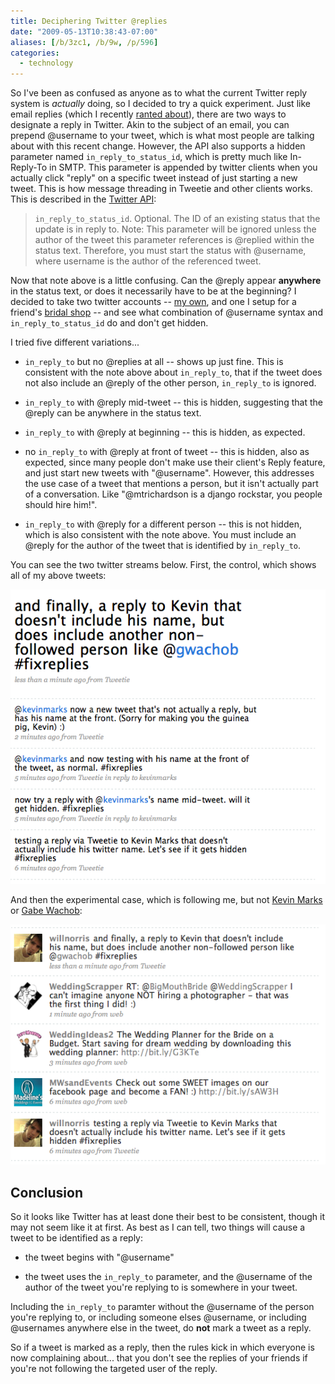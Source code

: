 ```yaml
---
title: Deciphering Twitter @replies
date: "2009-05-13T10:38:43-07:00"
aliases: [/b/3zc1, /b/9w, /p/596]
categories:
  - technology
---
```


So I've been as confused as anyone as to what the current Twitter reply system is _actually_ doing, so I decided to try
a quick experiment. Just like email replies (which I recently [ranted about][]), there are two ways to designate a
reply in Twitter. Akin to the subject of an email, you can prepend @username to your tweet, which is what most people
are talking about with this recent change. However, the API also supports a hidden parameter named
`in_reply_to_status_id`, which is pretty much like In-Reply-To in SMTP. This parameter is appended by twitter clients
when you actually click "reply" on a specific tweet instead of just starting a new tweet. This is how message threading
in Tweetie and other clients works. This is described in the [Twitter API][]:

> `in_reply_to_status_id`. Optional. The ID of an existing status that the update is in
> reply to. Note: This parameter will be ignored unless the author of the tweet this
> parameter references is @replied within the status text. Therefore, you must
> start the status with @username, where username is the author of the referenced
> tweet.

Now that note above is a little confusing. Can the @reply appear **anywhere** in the status text, or does it
necessarily have to be at the beginning? I decided to take two twitter accounts -- [my own][], and one I setup for a
friend's [bridal shop][] -- and see what combination of @username syntax and `in_reply_to_status_id` do and don't get
hidden.

I tried five different variations...

- `in_reply_to` but no @replies at all -- shows up just fine. This is consistent with the note above about
  `in_reply_to`, that if the tweet does not also include an @reply of the other person, `in_reply_to` is ignored.

- `in_reply_to` with @reply mid-tweet -- this is hidden, suggesting that the @reply can be anywhere in the status text.

- `in_reply_to` with @reply at beginning -- this is hidden, as expected.

- no `in_reply_to` with @reply at front of tweet -- this is hidden, also as expected, since many people don't make use
  their client's Reply feature, and just start new tweets with "@username". However, this addresses the use case of a
  tweet that mentions a person, but it isn't actually part of a conversation. Like "@mtrichardson is a django rockstar,
  you people should hire him!".

- `in_reply_to` with @reply for a different person -- this is not hidden, which is also consistent with the note
  above. You must include an @reply for the author of the tweet that is identified by `in_reply_to`.

You can see the two twitter streams below. First, the control, which shows all of my above tweets:

<img src="twitter-control-case.png" class="aligncenter border">

And then the experimental case, which is following me, but not [Kevin Marks][] or [Gabe Wachob][]:

<img src="twitter-experimental-case.png" class="aligncenter border">

## Conclusion

So it looks like Twitter has at least done their best to be consistent, though it may not seem like it at first. As
best as I can tell, two things will cause a tweet to be identified as a reply:

- the tweet begins with "@username"

- the tweet uses the `in_reply_to` parameter, and the @username of the author of the tweet you're replying to is somewhere in your tweet.

Including the `in_reply_to` paramter without the @username of the person you're replying to, or including someone elses
@username, or including @usernames anywhere else in the tweet, do **not** mark a tweet as a reply.

So if a tweet is marked as a reply, then the rules kick in which everyone is now complaining about... that you don't see
the replies of your friends if you're not following the targeted user of the reply.

[ranted about]: /2008/12/email-etiquette-replying-to-mailing-lists
[Twitter API]: http://apiwiki.twitter.com/
[my own]: http://twitter.com/willnorris
[bridal shop]: http://twitter.com/bellemariee
[Kevin Marks]: http://twitter.com/kevinmarks
[Gabe Wachob]: http://twitter.com/gwachob
